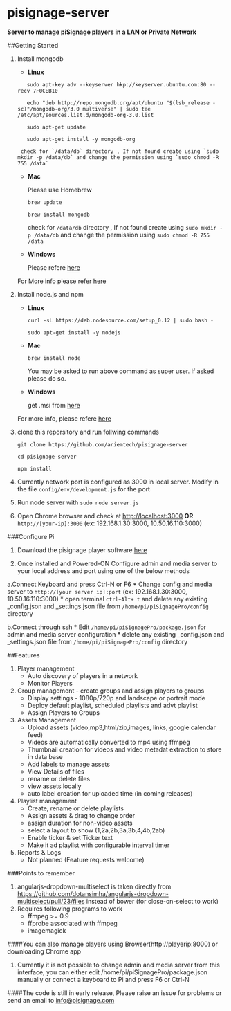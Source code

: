 # pisignage-server
**Server to manage piSignage players in a LAN or Private Network**

##Getting Started
1. Install mongodb
     - **Linux**
     ```
        sudo apt-key adv --keyserver hkp://keyserver.ubuntu.com:80 --recv 7F0CEB10
        
        echo "deb http://repo.mongodb.org/apt/ubuntu "$(lsb_release -sc)"/mongodb-org/3.0 multiverse" | sudo tee /etc/apt/sources.list.d/mongodb-org-3.0.list
        
        sudo apt-get update
        
        sudo apt-get install -y mongodb-org
    ```
        check for `/data/db` directory , If not found create using `sudo mkdir -p /data/db` and change the permission using `sudo chmod -R 755 /data`
     - **Mac**
        
        Please use Homebrew
        ```
        brew update
        
        brew install mongodb
        ```
        check for `/data/db` directory , If not found create using `sudo mkdir -p /data/db` and change the permission using `sudo chmod -R 755 /data`
            
     - **Windows**
     
        Please refere [here](http://docs.mongodb.org/manual/tutorial/install-mongodb-on-windows/#install-mongodb-on-windows)
        
    For More info please refer [here](http://docs.mongodb.org/manual/installation/)
        
2. Install node.js and npm
     - **Linux**
        ```
        curl -sL https://deb.nodesource.com/setup_0.12 | sudo bash -
        
        sudo apt-get install -y nodejs
        ```
     - **Mac**
        ```
        brew install node
        ```
        You may be asked to run above command as super user. If asked please do so.
        
     - **Windows**
        
        get .msi from [here](https://nodejs.org/download/)
        
    For more info, please refere [here](https://github.com/joyent/node/wiki/Installation)
        
3. clone this reporsitory and run follwing commands
    ```
    git clone https://github.com/ariemtech/pisignage-server 
    
    cd pisignage-server
    
    npm install
    ```
4. Currently network port is configured as 3000 in local server. Modify in the file `config/env/development.js` for the port
5. Run node server with `sudo node server.js`
6. Open Chrome browser and check at [http://localhost:3000](http://localhost:3000) **OR** `http://[your-ip]:3000` (ex: 192.168.1.30:3000, 10.50.16.110:3000)


###Configure Pi
1. Download the pisignage player software [here](https://github.com/ariemtech/piSignage#method-1-download-image-and-prepare-the-sd-card)

2. Once installed and Powered-ON Configure admin and media server to your local address and port using one of the below methods
  
  a.Connect Keyboard and press Ctrl-N or F6
    * Change config and media server to `http://[your server ip]:port` (ex: 192.168.1.30:3000, 10.50.16.110:3000) 
    * open terminal `ctrl+Alt+ t` and delete any existing _config.json and _settings.json file from `/home/pi/piSignagePro/config` directory
        
  b.Connect through ssh
    * Edit `/home/pi/piSignagePro/package.json` for admin and media server configuration
    * delete any existing _config.json and _settings.json file from `/home/pi/piSignagePro/config` directory

##Features
1. Player management
    - Auto discovery of players in a network
    - Monitor Players
2. Group management - create groups and assign players to groups
    - Display settings - 1080p/720p and landscape or portrait mode
    - Deploy default playlist, scheduled playlists and advt playlist
    - Assign Players to Groups
3. Assets Management
    - Upload assets (video,mp3,html/zip,images, links, google calendar feed)
    - Videos are automatically converted to mp4 using ffmpeg
    - Thumbnail creation for videos and video metadat extraction to store in data base
    - Add labels to manage assets
    - View Details of files
    - rename or delete files
    - view assets locally 
    - auto label creation for uploaded time (in coming releases)
4. Playlist management
    - Create, rename or delete playlists
    - Assign assets & drag to change order
    - assign duration for non-video assets
    - select a layout to show (1,2a,2b,3a,3b,4,4b,2ab)
    - Enable ticker & set Ticker text
    - Make it ad playlist with configurable interval timer
5. Reports & Logs
    - Not planned (Feature requests welcome)

###Points to remember
1. angularjs-dropdown-multiselect is taken directly from 
    https://github.com/dotansimha/angularjs-dropdown-multiselect/pull/23/files instead of bower (for close-on-select to work)
2. Requires following programs to work
    - ffmpeg >= 0.9
    - ffprobe associated with ffmpeg
    - imagemagick


####You can also manage players using Browser(http://playerip:8000) or downloading Chrome app
1. Currently it is not possible to change admin and media server from this interface, 
    you can either edit /home/pi/piSignagePro/package.json manually or connect a keyboard to Pi and press F6 or Ctrl-N
    
####The code is still in early release, Please raise an issue for problems or send an email to info@pisignage.com
